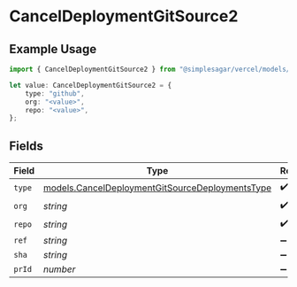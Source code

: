 # CancelDeploymentGitSource2

## Example Usage

```typescript
import { CancelDeploymentGitSource2 } from "@simplesagar/vercel/models/canceldeploymentop.js";

let value: CancelDeploymentGitSource2 = {
    type: "github",
    org: "<value>",
    repo: "<value>",
};
```

## Fields

| Field                                                                                                    | Type                                                                                                     | Required                                                                                                 | Description                                                                                              |
| -------------------------------------------------------------------------------------------------------- | -------------------------------------------------------------------------------------------------------- | -------------------------------------------------------------------------------------------------------- | -------------------------------------------------------------------------------------------------------- |
| `type`                                                                                                   | [models.CancelDeploymentGitSourceDeploymentsType](../models/canceldeploymentgitsourcedeploymentstype.md) | :heavy_check_mark:                                                                                       | N/A                                                                                                      |
| `org`                                                                                                    | *string*                                                                                                 | :heavy_check_mark:                                                                                       | N/A                                                                                                      |
| `repo`                                                                                                   | *string*                                                                                                 | :heavy_check_mark:                                                                                       | N/A                                                                                                      |
| `ref`                                                                                                    | *string*                                                                                                 | :heavy_minus_sign:                                                                                       | N/A                                                                                                      |
| `sha`                                                                                                    | *string*                                                                                                 | :heavy_minus_sign:                                                                                       | N/A                                                                                                      |
| `prId`                                                                                                   | *number*                                                                                                 | :heavy_minus_sign:                                                                                       | N/A                                                                                                      |